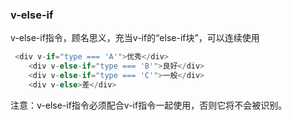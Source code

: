 ### v-else-if
v-else-if指令，顾名思义，充当v-if的“else-if块”，可以连续使用
```js
 <div v-if="type === 'A'">优秀</div>
    <div v-else-if="type === 'B'">良好</div>
    <div v-else-if="type === 'C'">一般</div>
    <div v-else>差</div>
```
注意：v-else-if指令必须配合v-if指令一起使用，否则它将不会被识别。
